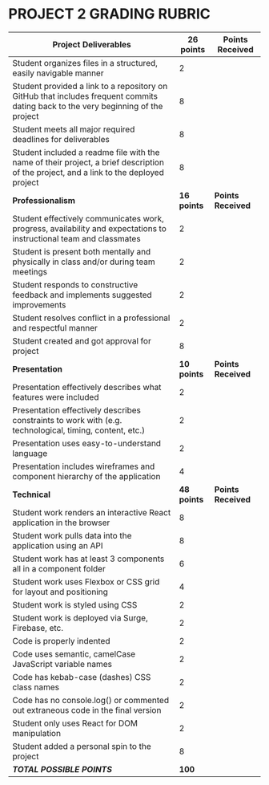 # PROJECT 2 GRADING RUBRIC


|Project Deliverables | 26 points| Points Received|  
|---|---|---|
|Student organizes files in a structured, easily navigable manner|2
|Student provided a link to a repository on GitHub that includes frequent commits dating back to the very beginning of the project| 8
|Student meets all major required deadlines for deliverables|8
|Student included a readme file with the name of their project, a brief description of the project, and a link to the deployed project|8
|  <b> Professionalism </b> |  <b>16 points</b>  | <b> Points Received </b>|
|Student effectively communicates work, progress, availability and expectations to instructional team and classmates | 2
|Student is present both mentally and physically in class and/or during team meetings | 2
|Student responds to constructive feedback and implements suggested improvements | 2
|Student resolves conflict in a professional and respectful manner|2
|Student created and got approval for project| 8
| <b> Presentation </b> |  <b> 10 points </b> |  <b>Points Received</b> |
|Presentation effectively describes what features were included |2
|Presentation effectively describes constraints to work with (e.g. technological, timing, content, etc.)|2
|Presentation uses easy-to-understand language |2
|Presentation includes wireframes and component hierarchy of the application  | 4 
|  <b>Technical  | <b> 48 points </b> | <b>Points Received </b>
| Student work renders an interactive React application in the browser | 8
|Student work pulls data into the application using an API | 8
|Student work has at least 3 components all in a component folder | 6
|Student work uses Flexbox or CSS grid for layout and positioning |4
|Student work is styled using CSS | 2
|Student work is deployed via Surge, Firebase, etc. | 2
|Code is properly indented |2
|Code uses semantic, camelCase JavaScript variable names |2
|Code has kebab-case (dashes) CSS class names |2
|Code has no console.log() or commented out extraneous code in the final version |2
|Student only uses React for DOM manipulation |2
|Student added a personal spin to the project|8
|*<b>TOTAL POSSIBLE POINTS </b>*|<b>100 </b>|
